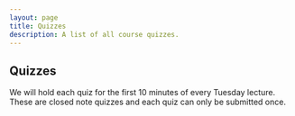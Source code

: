 ```yaml
---
layout: page
title: Quizzes
description: A list of all course quizzes.
---
```


## Quizzes

We will hold each quiz for the first 10 minutes of every Tuesday lecture. These are closed note quizzes and each quiz can only be submitted once. 

<!-- - [Quiz 0](https://forms.gle/Jpjsu1g8qxddxcKg9)
 -->